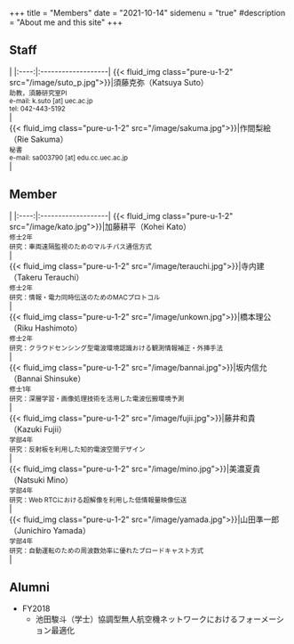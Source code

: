 +++
title = "Members"
date = "2021-10-14"
sidemenu = "true"
#description = "About me and this site"
+++

## Staff
  |
|:----:|:-------------------|
{{< fluid_img class="pure-u-1-2" src="/image/suto_p.jpg">}}|須藤克弥（Katsuya Suto）<br> <small>助教，須藤研究室PI <br> e-mail: k.suto [at] uec.ac.jp<br> tel: 042-443-5192</small>
<br>|<br> 
{{< fluid_img class="pure-u-1-2" src="/image/sakuma.jpg">}}|作間梨絵（Rie Sakuma）<br> <small>秘書 <br> e-mail: sa003790 [at] edu.cc.uec.ac.jp</small>
<br>|<br> 
##  Member
  |
|:----:|:-------------------|
{{< fluid_img class="pure-u-1-2" src="/image/kato.jpg">}}|加藤耕平（Kohei Kato）<br> <small>修士2年<br>研究：車両遠隔監視のためのマルチパス通信方式</small>
<br>|<br> 
{{< fluid_img class="pure-u-1-2" src="/image/terauchi.jpg">}}|寺内建（Takeru Terauchi）<br> <small>修士2年<br> 研究：情報・電力同時伝送のためのMACプロトコル</small>
<br>|<br> 
{{< fluid_img class="pure-u-1-2" src="/image/unkown.jpg">}}|橋本理公 （Riku Hashimoto）<br> <small>修士2年<br>研究：クラウドセンシング型電波環境認識おける観測情報補正・外挿手法</small>
<br>|<br> 
{{< fluid_img class="pure-u-1-2" src="/image/bannai.jpg">}}|坂内信允 （Bannai Shinsuke）<br> <small>修士1年<br>研究：深層学習・画像処理技術を活用した電波伝搬環境予測</small>
<br>|<br> 
{{< fluid_img class="pure-u-1-2" src="/image/fujii.jpg">}}|藤井和貴 （Kazuki Fujii）<br> <small>学部4年<br>研究：反射板を利用した知的電波空間デザイン</small>
<br>|<br> 
{{< fluid_img class="pure-u-1-2" src="/image/mino.jpg">}}|美濃夏貴（Natsuki Mino）<br> <small>学部4年<br>研究：Web RTCにおける超解像を利用した低情報量映像伝送</small>
<br>|<br> 
{{< fluid_img class="pure-u-1-2" src="/image/yamada.jpg">}}|山田準一郎（Junichiro Yamada）<br> <small>学部4年<br>研究：自動運転のための周波数効率に優れたブロードキャスト方式</small>
<br>|<br> 
## Alumni
- FY2018
  - 池田駿斗（学士）協調型無人航空機ネットワークにおけるフォーメーション最適化